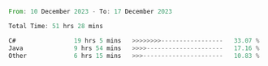 <!--<div align=center><img src="https://leetcard.jacoblin.cool/CalvinWan0101"></div>-->

<!--START_SECTION:waka-->

```rust
From: 10 December 2023 - To: 17 December 2023

Total Time: 51 hrs 28 mins

C#                19 hrs 5 mins   >>>>>>>>-----------------   33.07 %
Java              9 hrs 54 mins   >>>>---------------------   17.16 %
Other             6 hrs 15 mins   >>>----------------------   10.83 %
```

<!--END_SECTION:waka-->
